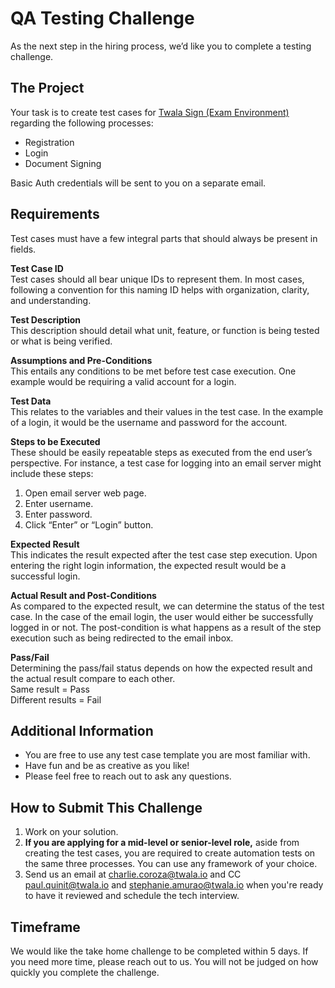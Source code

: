 # QA Testing Challenge
As the next step in the hiring process, we’d like you to complete a testing challenge.

## The Project

Your task is to create test cases for [Twala Sign (Exam Environment)](https://sign-exam.twala.io) regarding the following processes:

* Registration
* Login
* Document Signing

Basic Auth credentials will be sent to you on a separate email.

## Requirements

Test cases must have a few integral parts that should always be present in fields.

**Test Case ID**
\
Test cases should all bear unique IDs to represent them. In most cases, following a convention for this naming ID helps with organization, clarity, and understanding.

**Test Description**
\
This description should detail what unit, feature, or function is being tested or what is being verified.

**Assumptions and Pre-Conditions**
\
This entails any conditions to be met before test case execution. One example would be requiring a valid account for a login.

**Test Data**
\
This relates to the variables and their values in the test case. In the example of a login, it would be the username and password for the account.

**Steps to be Executed**
\
These should be easily repeatable steps as executed from the end user’s perspective. For instance, a test case for logging into an email server might include these steps:

1. Open email server web page.
2. Enter username.
3. Enter password.
4. Click “Enter” or “Login” button.


**Expected Result**
\
This indicates the result expected after the test case step execution. Upon entering the right login information, the expected result would be a successful login.

**Actual Result and Post-Conditions**
\
As compared to the expected result, we can determine the status of the test case. In the case of the email login, the user would either be successfully logged in or not. The post-condition is what happens as a result of the step execution such as being redirected to the email inbox.

**Pass/Fail**
\
Determining the pass/fail status depends on how the expected result and the actual result compare to each other.
\
Same result = Pass
\
Different results = Fail

## Additional Information
* You are free to use any test case template you are most familiar with.
* Have fun and be as creative as you like!
* Please feel free to reach out to ask any questions.

## How to Submit This Challenge
1. Work on your solution.
2. **If you are applying for a mid-level or senior-level role,** aside from creating the test cases, you are required to create automation tests on the same three processes. You can use any framework of your choice.
3. Send us an email at charlie.coroza@twala.io and CC paul.quinit@twala.io and stephanie.amurao@twala.io when you're ready to have it reviewed and schedule the tech interview.

## Timeframe

We would like the take home challenge to be completed within 5 days. If you need more time, please reach out to us. You will not be judged on how quickly you complete the challenge.
